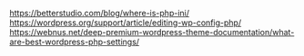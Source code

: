 https://betterstudio.com/blog/where-is-php-ini/
https://wordpress.org/support/article/editing-wp-config-php/
https://webnus.net/deep-premium-wordpress-theme-documentation/what-are-best-wordpress-php-settings/
